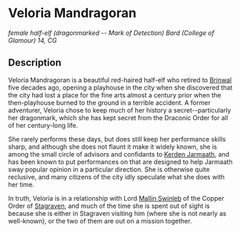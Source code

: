 # Veloria Mandragoran
*female half-elf (dragonmarked -- Mark of Detection) Bard (College of Glamour) 14, CG*

## Description
Veloria Mandragoran is a beautiful red-haired half-elf who retired to [Brinwal](/Cities/Brinwal.md) five decades ago, opening a playhouse in the city when she discovered that the city had lost a place for the fine arts almost a century prior when the then-playhouse burned to the ground in a terrible accident. A former adventurer, Veloria chose to keep much of her history a secret--particularly her dragonmark, which she has kept secret from the Draconic Order for all of her century-long life.

She rarely performs these days, but does still keep her performance skills sharp, and although she does not flaunt it make it widely known, she is among the small circle of advisors and confidants to [Kerden Jarmaath](KerdenJarmaath.md), and has been known to put performances on that are designed to help Jarmaath sway popular opinion in a particular direction. She is otherwise quite reclusive, and many citizens of the city idly speculate what she does with her time.

In truth, Veloria is in a relationship with Lord [Mallin Swinleb](/People/MallinSwinleb.md) of the Copper Order of [Stagraven](/Cities/Stagraven.md), and much of the time she is spent out of sight is because she is either in Stagraven visiting him (where she is not nearly as well-known), or the two of them are out on a mission together.